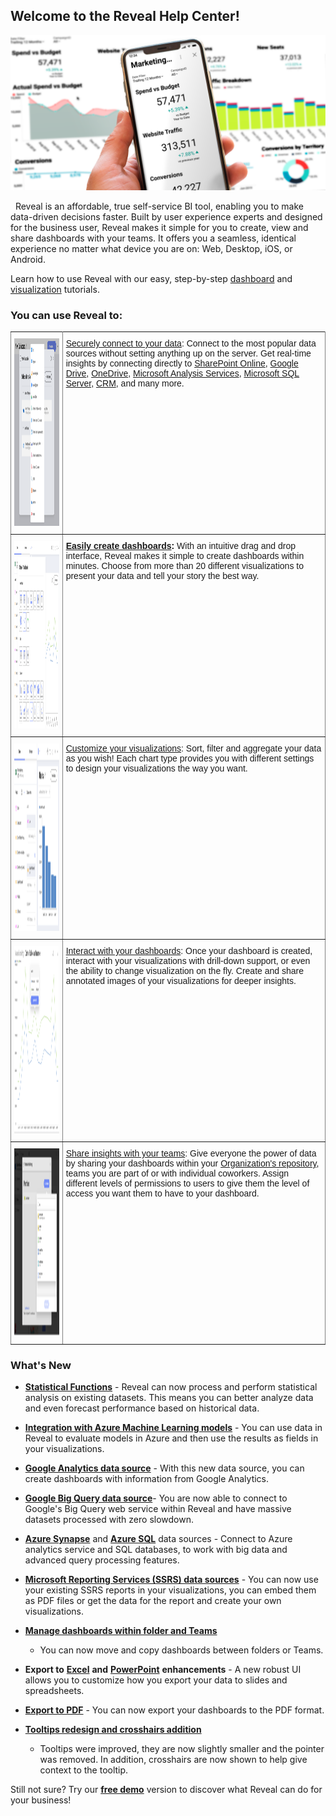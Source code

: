 ## Welcome to the Reveal Help Center!


![homePage\_All](images/homePage_All.png)

 
Reveal is an affordable, true self-service BI tool, enabling you to make
data-driven decisions faster. Built by user experience experts and
designed for the business user, Reveal makes it simple for you to
create, view and share dashboards with your teams. It offers you a
seamless, identical experience no matter what device you are on: Web,
Desktop, iOS, or Android.

Learn how to use Reveal with our easy, step-by-step
[dashboard](~/en-us/dashboard-tutorials/index.md) and
[visualization](~/en-us/visualization-tutorials/index.md) tutorials.

### You can use Reveal to:

<style type="text/css">
.tg  {border-collapse:collapse;border-spacing:0;}
.tg td{font-family:Arial, sans-serif;font-size:14px;padding:10px 5px;border-style:solid;border-width:1px;overflow:hidden;word-break:normal;border-color:black;}
.tg th{font-family:Arial, sans-serif;font-size:14px;font-weight:normal;padding:10px 5px;border-style:solid;border-width:1px;overflow:hidden;word-break:normal;border-color:black;}
.tg .tg-0pky{border-color:inherit;text-align:left;vertical-align:top}
</style>
<table class="tg">
  <tr>
    <th class="tg-0pky"><img src="images/dataSourcesHomePage_All.png" alt="Adding a data source dialog" width="400" height="300"></th>
    <th class="tg-0pky"><a href="~/en-us/datasources/index.md">Securely connect to your data</a>: Connect to the most popular data sources without setting anything up on the server. Get real-time insights by connecting directly to <a href="~/en-us/datasources/sharepoint.md">SharePoint Online</a>, <a href="~/en-us/datasources/google-drive.md">Google Drive</a>, <a href="~/en-us/datasources/onedrive.md">OneDrive</a>, <a href="~/en-us/datasources/microsoft-analysis-services.md">Microsoft Analysis Services</a>, <a href="~/en-us/datasources/microsoft-sql-server.md">Microsoft SQL Server</a>, <a href="~/en-us/datasources/microsoft-dynamics-crm.md">CRM</a>, and many more.</th>
  </tr>
  <tr>
    <td class="tg-0pky"><img src="images/VisualizationEditorHomePage_All.png" alt="Selecting a Visualization type dialog" width="400" height="300"></td>
    <td class="tg-0pky"><a href="~/en-us/dashboards/creating-dashboards.md"><span style="font-weight:bold">Easily create dashboards</span></a><span style="font-weight:bold">:</span> With an intuitive drag and drop interface, Reveal makes it simple to create dashboards within minutes. Choose from more than 20 different visualizations to present your data and tell your story the best way.</td>
  </tr>
  <tr>
    <td class="tg-0pky"><img src="images/visualizations-editor.png" alt="Visualization editor" width="400" height="300"></td>
    <td class="tg-0pky"><a href="~/en-us/data-visualizations/visualizations-editor.md">Customize your visualizations</a>: Sort, filter and aggregate your data as you wish! Each chart type provides you with different settings to design your visualizations the way you want.</td>
  </tr>
  <tr>
    <td class="tg-0pky"><img src="images/dashboardsInteractHome_All.png" alt="Dashboard viewer show tooltips" width="400" height="300"></td>
    <td class="tg-0pky"><a href="~/en-us/dashboards/exporting-dashboards/index.md">Interact with your dashboards</a>: Once your dashboard is created, interact with your visualizations with drill-down support, or even the ability to change visualization on the fly. Create and share annotated images of your visualizations for deeper insights.</td>
  </tr>
  <tr>
    <td class="tg-0pky"><img src="images/sharingHome_All.png" alt="Sharing dialog" width="400" height="300"></td>
    <td class="tg-0pky"><a href="~/en-us/dashboards/sharing-dashboards/sharing-dashboards.md">Share insights with your teams</a>: Give everyone the power of data by sharing your dashboards within your <a href="~/en-us/dashboards/teams/teams-collaboration-privacy.html#organization-team">Organization's repository</a>, teams you are part of or with individual coworkers. Assign different levels of permissions to users to give them the level of access you want them to have to your dashboard.</td>
  </tr>
</table>


### What's New

  - [**Statistical Functions**](statistical-functions.md) - Reveal can now
    process and perform statistical analysis on existing datasets. This
    means you can better analyze data and even forecast performance
    based on historical data.

  - [**Integration with Azure Machine Learning models**](azure-machine-learning-models.md) - You can use data in
    Reveal to evaluate models in Azure and then use the results as
    fields in your visualizations.

  - [**Google Analytics data source**](google-analytics.md) - With this new
    data source, you can create dashboards with information from Google
    Analytics.

  - [**Google Big Query data source**](google-bigquery.md)- You are now
    able to connect to Google's Big Query web service within Reveal and
    have massive datasets processed with zero slowdown.

  - [**Azure Synapse**](microsoft-azure-synapse-analytics.md) and [**Azure
    SQL**](azure-sql) data sources - Connect to Azure analytics service
    and SQL databases, to work with big data and advanced query
    processing features.

  - [**Microsoft Reporting Services (SSRS) data sources**](microsoft-reporting-services.md) - You can now use your
    existing SSRS reports in your visualizations, you can embed them as
    PDF files or get the data for the report and create your own
    visualizations.

  - [**Manage dashboards within folder and Teams**](managing-dashboards.md)
    - You can now move and copy dashboards between folders or Teams.

  - **Export to** [**Excel**](excel-data-format.md) **and**
    [**PowerPoint**](powerpoint-presentation.md) **enhancements** - A new
    robust UI allows you to customize how you export your data to slides
    and spreadsheets.

  - [**Export to PDF**](pdf-documents.md) - You can now export your
    dashboards to the PDF format.

  - [**Tooltips redesign and crosshairs addition**](overview-dashboards.md)
    - Tooltips were improved, they are now slightly smaller and the
    pointer was removed. In addition, crosshairs are now shown to help
    give context to the tooltip.

Still not sure? Try our [**free demo**](https://app.revealbi.io/Login?provider=Demo&_ga=2.197140908.2008019520.1580398635-1419162557.1572354605)
version to discover what Reveal can do for your business\!
